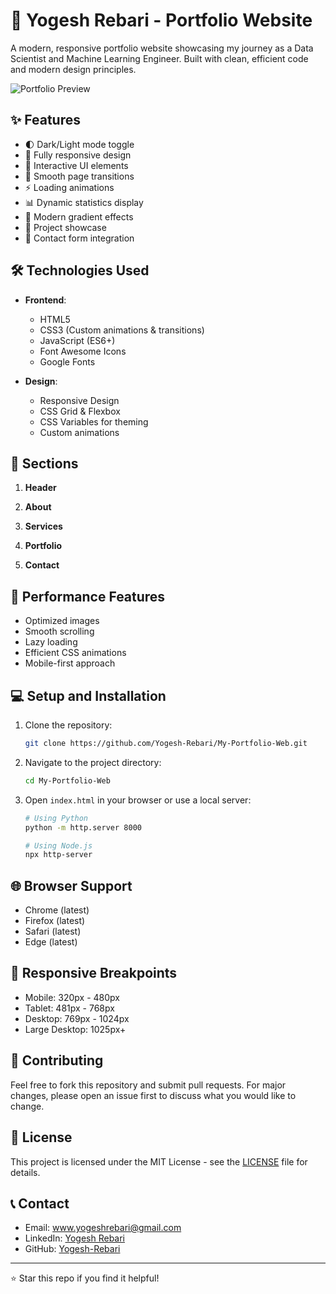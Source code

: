 # 🚀 Yogesh Rebari - Portfolio Website

A modern, responsive portfolio website showcasing my journey as a Data Scientist and Machine Learning Engineer. Built with clean, efficient code and modern design principles.

![Portfolio Preview](https://yogesh-rebari.github.io/Personal-Portfolio/)

## ✨ Features

- 🌓 Dark/Light mode toggle
- 📱 Fully responsive design
- 🎯 Interactive UI elements
- 🔄 Smooth page transitions
- ⚡ Loading animations
- 📊 Dynamic statistics display
- 🎨 Modern gradient effects
- 💼 Project showcase
- 📝 Contact form integration

## 🛠️ Technologies Used

- **Frontend**:
  - HTML5
  - CSS3 (Custom animations & transitions)
  - JavaScript (ES6+)
  - Font Awesome Icons
  - Google Fonts

- **Design**:
  - Responsive Design
  - CSS Grid & Flexbox
  - CSS Variables for theming
  - Custom animations

## 🎯 Sections

1. **Header**

2. **About**

3. **Services**
 
4. **Portfolio**
  
5. **Contact**

## 🚀 Performance Features

- Optimized images
- Smooth scrolling
- Lazy loading
- Efficient CSS animations
- Mobile-first approach

## 💻 Setup and Installation

1. Clone the repository:
   ```bash
   git clone https://github.com/Yogesh-Rebari/My-Portfolio-Web.git
   ```

2. Navigate to the project directory:
   ```bash
   cd My-Portfolio-Web
   ```

3. Open `index.html` in your browser or use a local server:
   ```bash
   # Using Python
   python -m http.server 8000
   
   # Using Node.js
   npx http-server
   ```

## 🌐 Browser Support

- Chrome (latest)
- Firefox (latest)
- Safari (latest)
- Edge (latest)

## 📱 Responsive Breakpoints

- Mobile: 320px - 480px
- Tablet: 481px - 768px
- Desktop: 769px - 1024px
- Large Desktop: 1025px+

## 🤝 Contributing

Feel free to fork this repository and submit pull requests. For major changes, please open an issue first to discuss what you would like to change.

## 📄 License

This project is licensed under the MIT License - see the [LICENSE](LICENSE) file for details.

## 📞 Contact

- Email: www.yogeshrebari@gmail.com
- LinkedIn: [Yogesh Rebari](https://www.linkedin.com/in/yogesh-rebari-rj27)
- GitHub: [Yogesh-Rebari](https://github.com/Yogesh-Rebari)

---

⭐ Star this repo if you find it helpful!
